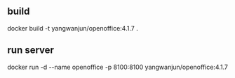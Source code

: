 ## build
docker build -t yangwanjun/openoffice:4.1.7 .
## run server
docker run -d --name openoffice -p 8100:8100 yangwanjun/openoffice:4.1.7
